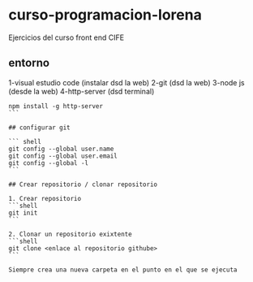 # curso-programacion-lorena

Ejercicios del curso front end CIFE

## entorno

1-visual estudio code (instalar dsd la web)
2-git (dsd la web)
3-node js (desde la web)
4-http-server (dsd terminal)

```` shell
npm install -g http-server
```

## configurar git

``` shell
git config --global user.name
git config --global user.email
git config --global -l
```

## Crear repositorio / clonar repositorio

1. Crear repositorio
```shell
git init
```

2. Clonar un repositorio exixtente
```shell
git clone <enlace al repositorio githube>
```

Siempre crea una nueva carpeta en el punto en el que se ejecuta
